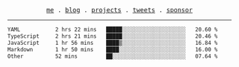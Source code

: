 <p align="center">
  <samp>
    <a href="https://everfu.org">me</a> .
    <a href="https://everfu.org/blog">blog</a> .
    <a href="https://everfu.org/github">projects</a> .
    <a href="https://twitter.com/everfu8">tweets</a> .
    <a href="https://everfu.org/sponsor">sponsor</a>
  </samp>
</p>

---

<!--START_SECTION:waka-->

```txt
YAML           2 hrs 22 mins   █████░░░░░░░░░░░░░░░░░░░░   20.60 %
TypeScript     2 hrs 21 mins   █████░░░░░░░░░░░░░░░░░░░░   20.46 %
JavaScript     1 hr 56 mins    ████▒░░░░░░░░░░░░░░░░░░░░   16.84 %
Markdown       1 hr 50 mins    ████░░░░░░░░░░░░░░░░░░░░░   16.00 %
Other          52 mins         ██░░░░░░░░░░░░░░░░░░░░░░░   07.64 %
```

<!--END_SECTION:waka-->
